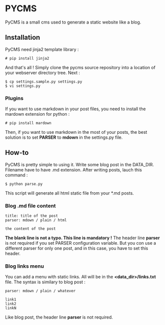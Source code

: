 PYCMS
=====

PyCMS is a small cms used to generate a static website like a blog.

## Installation

PyCMS need jinja2 template library :

```
# pip install jinja2
```

And that's all ! Simply clone the pycms source repository into a location of your webserver directory tree. Next :

```
$ cp settings.sample.py settings.py
$ vi settings.py
```

### Plugins

If you want to use markdown in your post files, you need to install the mardown extension for python :

```
# pip install mardown
```

Then, if you want to use markdown in the most of your posts, the best solution is to set **PARSER** to **mdown** in the settings.py file.

## How-to

PyCMS is pretty simple to using it.
Write some blog post in the DATA_DIR. Filename have to have .md extension.
After writing posts, lauch this command :

```
$ python parse.py
```

This script will generate all html static file from your *.md posts.

### Blog .md file content

```
title: title of the post
parser: mdown / plain / html

the content of the post
```

**The blank line is not a typo. This line is mandatory !**
The header line **parser** is not required if you set PARSER configuration variable. But you con use a different parser for only one post, and in this case, you have to set this header.

### Blog links menu

You can add a menu with static links. All will be in the **<data_dir>/links.txt** file.
The syntax is similary to blog post :

```
parser: mdown / plain / whatever

link1
link2
linkN
```

Like blog post, the header line **parser** is not required.
